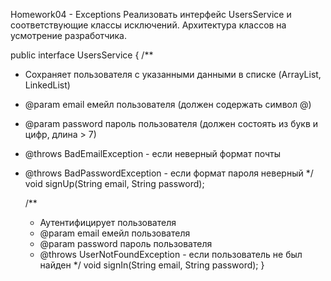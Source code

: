 Homework04 - Exceptions
Реализовать интерфейс UsersService и соответствующие классы исключений.
Архитектура классов на усмотрение разработчика.

public interface UsersService {
/**
* Сохраняет пользователя с указанными данными в списке (ArrayList, LinkedList)
* @param email емейл пользователя (должен содержать символ @)
* @param password пароль пользователя (должен состоять из букв и цифр, длина > 7)
* @throws BadEmailException - если неверный формат почты
* @throws BadPasswordException - если формат пароля неверный
*/
void signUp(String email, String password);

    /**
     * Аутентифицирует пользователя
     * @param email емейл пользователя
     * @param password пароль пользователя
     * @throws UserNotFoundException - если пользователь не был найден
     */
    void signIn(String email, String password);
}